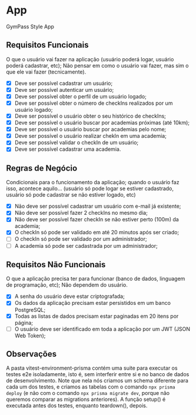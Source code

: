 # App
GymPass Style App

## Requisitos Funcionais
O que o usuário vai fazer na aplicação (usuário poderá logar, usuário poderá cadastrar, etc);
Não pensar em como o usuário vai fazer, mas sim o que ele vai fazer (tecnicamente).

- [x] Deve ser possível cadastrar um usuário;
- [x] Deve ser possível autenticar um usuário;
- [x] Deve ser possível obter o perfil de um usuário logado;
- [x] Deve ser possível obter o número de checkIns realizados por um usuário logado;
- [x] Deve ser possível o usuário obter o seu histórico de checkIns;
- [x] Deve ser possível o usuário buscar por academias próximas (até 10km);
- [x] Deve ser possível o usuário buscar por academias pelo nome;
- [x] Deve ser possível o usuário realizar chekIn em uma academia;
- [x] Deve ser possível validar o checkIn de um usuário; 
- [x] Deve ser possível cadastrar uma academia.

## Regras de Negócio
Condicionais para o funcionamento da aplicação; quando o usuário faz isso, acontece aquilo... (usuário só pode logar se estiver cadastrado, usuário só pode cadastrar se não estiver logado, etc)

- [x] Não deve ser possível cadastrar um usuário com e-mail já existente;
- [x] Não deve ser possível fazer 2 checkIns no mesmo dia;
- [x] Não deve ser possível fazer checkIn se não estiver perto (100m) da academia;
- [x] O checkIn só pode ser validado em até 20 minutos após ser criado;
- [ ] O checkIn só pode ser validado por um administrador;
- [ ] A academia só pode ser cadastrada por um administrador;

## Requisitos Não Funcionais
O que a aplicação precisa ter para funcionar (banco de dados, linguagem de programação, etc);
Não dependem do usuário.

- [x] A senha do usuário deve estar criptografada;
- [x] Os dados da aplicação precisam estar persistidos em um banco PostgreSQL;
- [x] Todas as listas de dados precisam estar paginadas em 20 itens por página;
- [ ] O usuário deve ser identificado em toda a aplicação por um JWT (JSON Web Token);

## Observações

A pasta vitest-environment-prisma contém uma suite para executar os testes e2e isoladamente, isto é, sem interferir entre si e no banco de dados de desenvolvimento. Note que nela nós criamos um schema diferente para cada um dos testes, e criamos as tabelas com o comando `npx prisma deploy` (e não com o comando `npx prisma migrate dev`, porque não queremos comparar as migrations anteriores). A função setup() é executada antes dos testes, enquanto teardown(), depois.
